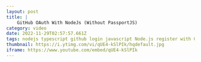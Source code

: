 ```yaml
---
layout: post
title: |
    GitHub OAuth With NodeJs (Without PassportJS)
category: video
date: 2022-11-29T02:57:57.661Z
tags: nodejs typescript github login javascript Node.js register with GitHub fullstack development
thumbnail: https://i.ytimg.com/vi/qUE4-kSlPIk/hqdefault.jpg
iframe: https://www.youtube.com/embed/qUE4-kSlPIk
---
```

